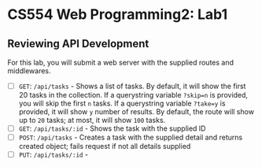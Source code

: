 # CS554 Web Programming2: Lab1

## Reviewing API Development

For this lab, you will submit a web server with the supplied routes and middlewares.

- [ ] `GET`: `/api/tasks` - Shows a list of tasks. By default, it will show the first 20 tasks in the collection. If a querystring variable `?skip=n` is provided, you will skip the first `n` tasks. If a querystring variable `?take=y` is provided, it will show `y` number of results. By default, the route will show up to `20` tasks; at most, it will show `100` tasks.
- [ ] `GET`: `/api/tasks/:id` - Shows the task with the supplied ID
- [ ] `POST`: `/api/tasks` - Creates a task with the supplied detail and returns created object; fails request if not all details supplied
- [ ] `PUT`: `/api/tasks/:id` -
